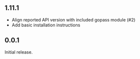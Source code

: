 ## 1.11.1

- Align reported API version with included gopass module (#2)
- Add basic installation instructions

## 0.0.1

Initial release.
